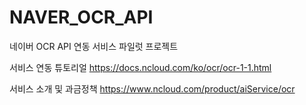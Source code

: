 # NAVER_OCR_API
네이버 OCR API 연동 서비스 파일럿 프로젝트

서비스 연동 튜토리얼
https://docs.ncloud.com/ko/ocr/ocr-1-1.html

서비스 소개 및 과금정책
https://www.ncloud.com/product/aiService/ocr
